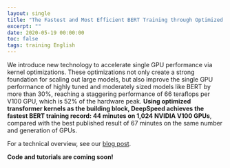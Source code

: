 ```yaml
---
layout: single
title: "The Fastest and Most Efficient BERT Training through Optimized Transformer Kernels"
excerpt: ""
date: 2020-05-19 00:00:00
toc: false
tags: training English
---
```


We introduce new technology to accelerate single GPU performance via kernel
optimizations. These optimizations not only create a strong foundation for
scaling out large models, but also improve the single GPU performance of
highly tuned and moderately sized models like BERT by more than 30%, reaching
a staggering performance of 66 teraflops per V100 GPU, which is 52% of the
hardware peak. **Using optimized transformer kernels as the building block,
DeepSpeed achieves the fastest BERT training record: 44 minutes on 1,024
NVIDIA V100 GPUs**, compared with the best published result of 67 minutes on
the same number and generation of GPUs.

For a technical overview, see our [blog post](linklink).

**Code and tutorials are coming soon!**
